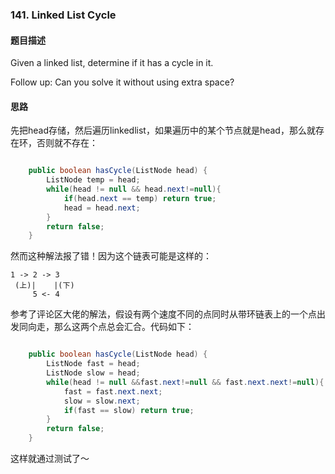 ### 141. Linked List Cycle
#### 题目描述

Given a linked list, determine if it has a cycle in it.

Follow up:
Can you solve it without using extra space?

#### 思路
先把head存储，然后遍历linkedlist，如果遍历中的某个节点就是head，那么就存在环，否则就不存在：
``` java

    public boolean hasCycle(ListNode head) {
        ListNode temp = head;
        while(head != null && head.next!=null){
            if(head.next == temp) return true;
            head = head.next;
        }
        return false;
    }

```
然而这种解法报了错！因为这个链表可能是这样的：
 
```
1 -> 2 -> 3
 (上)|    |(下)
     5 <- 4
```

参考了评论区大佬的解法，假设有两个速度不同的点同时从带环链表上的一个点出发同向走，那么这两个点总会汇合。代码如下：

```java

    public boolean hasCycle(ListNode head) {
        ListNode fast = head;
        ListNode slow = head;
        while(head != null &&fast.next!=null && fast.next.next!=null){
            fast = fast.next.next;
            slow = slow.next;
            if(fast == slow) return true; 
        }
        return false;
    }


```

这样就通过测试了～

